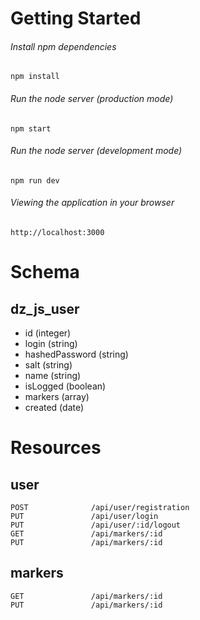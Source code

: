 # Getting Started

###### Install npm dependencies
`npm install`

###### Run the node server (production mode)
`npm start`

###### Run the node server (development mode)
`npm run dev`

###### Viewing the application in your browser
`http://localhost:3000`

# Schema

## dz_js_user

- id (integer)
- login (string)
- hashedPassword (string)
- salt (string)
- name (string)
- isLogged (boolean)
- markers (array)
- created (date)

# Resources

## user
```
POST              /api/user/registration
PUT               /api/user/login
PUT               /api/user/:id/logout
GET               /api/markers/:id
PUT               /api/markers/:id
```

## markers
```
GET               /api/markers/:id
PUT               /api/markers/:id
```